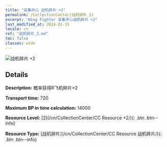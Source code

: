 ```yaml
---
title: "采集中心 战机碎片 +2"
permalink: /CollectionCenter/战机碎片_2/
excerpt: "Wing Fighter 采集中心战机碎片 +2"
last_modified_at: 2024-01-15
locale: cn
ref: "战机碎片_2.md"
toc: false
classes: wide
---
```



![战机碎片 +2](/images/cc/CC_Fighter_Shard_2.png)

## Details

  **Description:** 概率获得R飞机碎片×2

  **Transport time:** 720

  **Maximum BP in time calculation:** 14000

  **Resource Level:** [2](/cn/CollectionCenter/CC Resource +2/){: .btn .btn--info}

  **Resource Type:** [战机碎片](/cn/CollectionCenter/CC Resource 战机碎片/){: .btn .btn--info}

